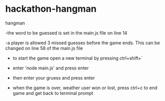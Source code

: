 # hackathon-hangman
hangman

-the word to be guessed is set in the main.js file on line 14

-a player is allowed 3 missed guesses before the game ends. This can be changed on line 58 of the main.js file

- to start the game open a new terminal by pressing ctrl+shift+`

- enter 'node main.js' and press enter

- then enter your gruess and press enter

- when the game is over, weather user won or lost, press ctrl+c to end game and get back to terminal prompt


